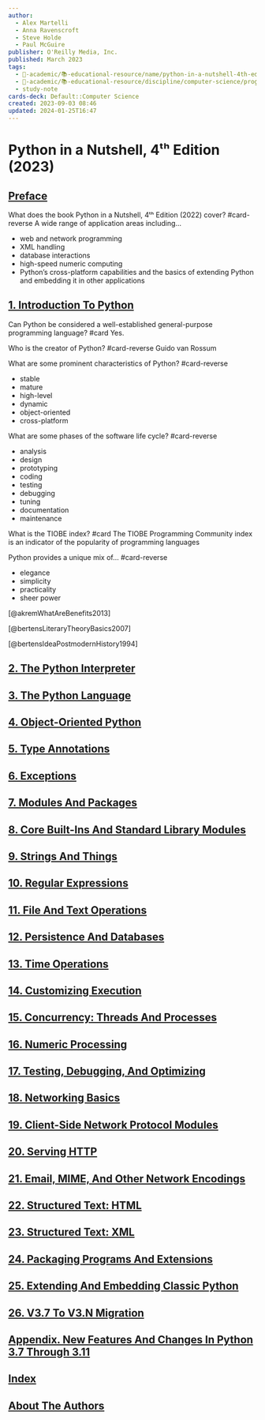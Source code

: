```yaml
---
author:
  - Alex Martelli
  - Anna Ravenscroft
  - Steve Holde
  - Paul McGuire
publisher: O'Reilly Media, Inc.
published: March 2023
tags:
  - 🔴-academic/📚-educational-resource/name/python-in-a-nutshell-4th-edition-2023
  - 🔴-academic/📚-educational-resource/discipline/computer-science/programming-language/python
  - study-note
cards-deck: Default::Computer Science
created: 2023-09-03 08:46
updated: 2024-01-25T16:47
---
```


# Python in a Nutshell, 4ᵗʰ Edition (2023)

## [Preface](https://learning.oreilly.com/library/view/python-in-a/9781098113544/preface01.html)

What does the book Python in a Nutshell, 4ᵗʰ Edition (2022) cover? #card-reverse 
A wide range of application areas including…
- web and network programming
- XML handling
- database interactions
- high-speed numeric computing
- Python’s cross-platform capabilities and the basics of extending Python and embedding it in other applications




## [1. Introduction To Python](https://learning.oreilly.com/library/view/python-in-a/9781098113544/ch01.html)

Can Python be considered a well-established general-purpose programming language? #card 
Yes.



Who is the creator of Python? #card-reverse 
Guido van Rossum



What are some prominent characteristics of Python? #card-reverse 
- stable
- mature
- high-level
- dynamic
- object-oriented
- cross-platform



What are some phases of the software life cycle? #card-reverse 
- analysis
- design
- prototyping
- coding
- testing
- debugging
- tuning
- documentation
- maintenance



What is the TIOBE index? #card 
The TIOBE Programming Community index is an indicator of the popularity of programming languages



Python provides a unique mix of… #card-reverse 
- elegance
- simplicity
- practicality
- sheer power

[@akremWhatAreBenefits2013]

[@bertensLiteraryTheoryBasics2007]

[@bertensIdeaPostmodernHistory1994]


## [2. The Python Interpreter](https://learning.oreilly.com/library/view/python-in-a/9781098113544/ch02.html)
  

## [3. The Python Language](https://learning.oreilly.com/library/view/python-in-a/9781098113544/ch03.html)
  

## [4. Object-Oriented Python](https://learning.oreilly.com/library/view/python-in-a/9781098113544/ch04.html)
  

## [5. Type Annotations](https://learning.oreilly.com/library/view/python-in-a/9781098113544/ch05.html)
  

## [6. Exceptions](https://learning.oreilly.com/library/view/python-in-a/9781098113544/ch06.html)
  

## [7. Modules And Packages](https://learning.oreilly.com/library/view/python-in-a/9781098113544/ch07.html)
  

## [8. Core Built-Ins And Standard Library Modules](https://learning.oreilly.com/library/view/python-in-a/9781098113544/ch08.html)
  

## [9. Strings And Things](https://learning.oreilly.com/library/view/python-in-a/9781098113544/ch09.html)
  

## [10. Regular Expressions](https://learning.oreilly.com/library/view/python-in-a/9781098113544/ch10.html)
  

## [11. File And Text Operations](https://learning.oreilly.com/library/view/python-in-a/9781098113544/ch11.html)
  

## [12. Persistence And Databases](https://learning.oreilly.com/library/view/python-in-a/9781098113544/ch12.html)
  

## [13. Time Operations](https://learning.oreilly.com/library/view/python-in-a/9781098113544/ch13.html)
  

## [14. Customizing Execution](https://learning.oreilly.com/library/view/python-in-a/9781098113544/ch14.html)
  

## [15. Concurrency: Threads And Processes](https://learning.oreilly.com/library/view/python-in-a/9781098113544/ch15.html)
  

## [16. Numeric Processing](https://learning.oreilly.com/library/view/python-in-a/9781098113544/ch16.html)
  

## [17. Testing, Debugging, And Optimizing](https://learning.oreilly.com/library/view/python-in-a/9781098113544/ch17.html)
  

## [18. Networking Basics](https://learning.oreilly.com/library/view/python-in-a/9781098113544/ch18.html)
  

## [19. Client-Side Network Protocol Modules](https://learning.oreilly.com/library/view/python-in-a/9781098113544/ch19.html)
  

## [20. Serving HTTP](https://learning.oreilly.com/library/view/python-in-a/9781098113544/ch20.html)
  

## [21. Email, MIME, And Other Network Encodings](https://learning.oreilly.com/library/view/python-in-a/9781098113544/ch21.html)
  

## [22. Structured Text: HTML](https://learning.oreilly.com/library/view/python-in-a/9781098113544/ch22.html)
  

## [23. Structured Text: XML](https://learning.oreilly.com/library/view/python-in-a/9781098113544/ch23.html)
  

## [24. Packaging Programs And Extensions](https://learning.oreilly.com/library/view/python-in-a/9781098113544/ch24.html)
  

## [25. Extending And Embedding Classic Python](https://learning.oreilly.com/library/view/python-in-a/9781098113544/ch25.html)
  

## [26. V3.7 To V3.N Migration](https://learning.oreilly.com/library/view/python-in-a/9781098113544/ch26.html)
  

## [Appendix. New Features And Changes In Python 3.7 Through 3.11](https://learning.oreilly.com/library/view/python-in-a/9781098113544/app01.html)
  

## [Index](https://learning.oreilly.com/library/view/python-in-a/9781098113544/ix01.html)
  

## [About The Authors](https://learning.oreilly.com/library/view/python-in-a/9781098113544/colophon01.html)



